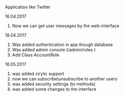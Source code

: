 Application like Twitter


16.04.2017
1. Now we can get user messages by the web-interface

18.04.2017
1. Was added authentication in app though database
2. Was added admin console  (/admin/roles )
3. Add Class AccountRole

16.05.2017
1. was added cirylic support
2. now we can subscribe\unsubscribe to another users
3. was added security settings (to methods)
4.  was added some changes to the interface